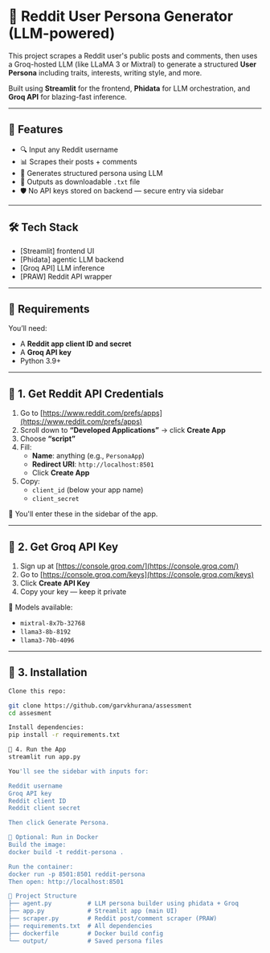# 🧠 Reddit User Persona Generator (LLM-powered)

This project scrapes a Reddit user's public posts and comments, then uses a Groq-hosted LLM (like LLaMA 3 or Mixtral) to generate a structured **User Persona** including traits, interests, writing style, and more.

Built using **Streamlit** for the frontend, **Phidata** for LLM orchestration, and **Groq API** for blazing-fast inference.

---

## 📌 Features

- 🔍 Input any Reddit username
- 📊 Scrapes their posts + comments
- 🧠 Generates structured persona using LLM
- 💾 Outputs as downloadable `.txt` file
- 🛡️ No API keys stored on backend — secure entry via sidebar


---

## 🛠️ Tech Stack

- [Streamlit] frontend UI
- [Phidata] agentic LLM backend
- [Groq API] LLM inference
- [PRAW] Reddit API wrapper

---

## 🔑 Requirements

You’ll need:

- A **Reddit app client ID and secret**
- A **Groq API key**
- Python 3.9+

---

## 🧾 1. Get Reddit API Credentials

1. Go to [https://www.reddit.com/prefs/apps](https://www.reddit.com/prefs/apps)
2. Scroll down to **“Developed Applications”** → click **Create App**
3. Choose **“script”**
4. Fill:
   - **Name**: anything (e.g., `PersonaApp`)
   - **Redirect URI**: `http://localhost:8501`
   - Click **Create App**
5. Copy:
   - `client_id` (below your app name)
   - `client_secret`

🔐 You'll enter these in the sidebar of the app.

---

## 🔑 2. Get Groq API Key

1. Sign up at [https://console.groq.com/](https://console.groq.com/)
2. Go to [https://console.groq.com/keys](https://console.groq.com/keys)
3. Click **Create API Key**
4. Copy your key — keep it private

📌 Models available:
- `mixtral-8x7b-32768`
- `llama3-8b-8192`
- `llama3-70b-4096`

---

## 🧰 3. Installation
```bash
Clone this repo:

git clone https://github.com/garvkhurana/assessment
cd assesment

Install dependencies:
pip install -r requirements.txt

🧪 4. Run the App
streamlit run app.py

You'll see the sidebar with inputs for:

Reddit username
Groq API key
Reddit client ID
Reddit client secret

Then click Generate Persona.

🐳 Optional: Run in Docker
Build the image:
docker build -t reddit-persona .

Run the container:
docker run -p 8501:8501 reddit-persona
Then open: http://localhost:8501

📁 Project Structure
├── agent.py          # LLM persona builder using phidata + Groq
├── app.py            # Streamlit app (main UI)
├── scraper.py        # Reddit post/comment scraper (PRAW)
├── requirements.txt  # All dependencies
├── dockerfile        # Docker build config
└── output/           # Saved persona files
